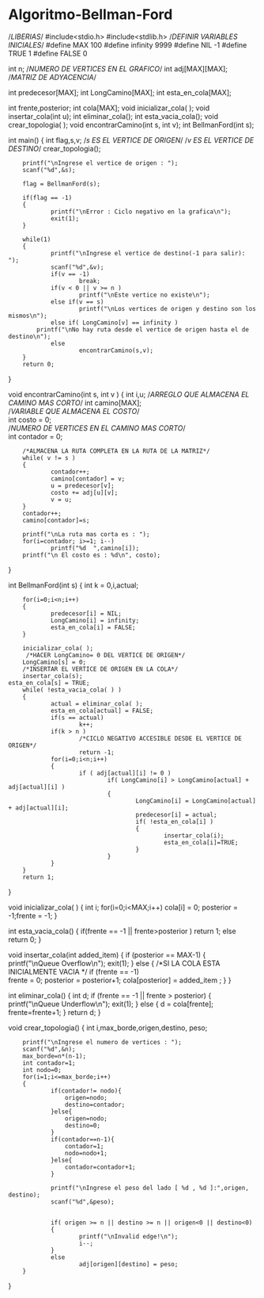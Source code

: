 # Algoritmo-Bellman-Ford





/*LIBERIAS*/
#include<stdio.h>
#include<stdlib.h>
/*DEFINIR VARIABLES INICIALES*/
#define MAX 100
#define infinity 9999
#define NIL -1
#define TRUE 1
#define FALSE 0
 
int n;    /*NUMERO DE VERTICES EN EL GRAFICO*/
int adj[MAX][MAX]; /*MATRIZ DE ADYACENCIA*/
 
int predecesor[MAX];
int LongCamino[MAX];
int esta_en_cola[MAX];
 
int frente,posterior;
int cola[MAX];
void inicializar_cola( );
void insertar_cola(int u);
int eliminar_cola();
int esta_vacia_cola();
void crear_topologia( );
void encontrarCamino(int s, int v);
int BellmanFord(int s);
 
int main()
{
        int flag,s,v;
 		/*s ES EL VERTICE DE ORIGEN*/
 		/*v ES EL VERTICE DE DESTINO*/
        crear_topologia();
 
        printf("\nIngrese el vertice de origen : ");
        scanf("%d",&s);
 
        flag = BellmanFord(s);
 
        if(flag == -1)
        {
                printf("\nError : Ciclo negativo en la grafica\n");
                exit(1);
        }
 
        while(1)
        {
                printf("\nIngrese el vertice de destino(-1 para salir): ");
                scanf("%d",&v);
                if(v == -1)
                        break;
                if(v < 0 || v >= n )
                        printf("\nEste vertice no existe\n");
                else if(v == s)
                        printf("\nLos vertices de origen y destino son los mismos\n");
                else if( LongCamino[v] == infinity )
            printf("\nNo hay ruta desde el vertice de origen hasta el de destino\n");
                else
                        encontrarCamino(s,v);
        }
        return 0;
}
 
 
void encontrarCamino(int s, int v )
{
        int i,u;
        /*ARREGLO QUE ALMACENA EL CAMINO MAS CORTO*/
        int camino[MAX];  
		/*VARIABLE QUE ALMACENA EL COSTO*/        
        int costo = 0;  
		/*NUMERO DE VERTICES EN EL CAMINO MAS CORTO*/    
        int contador = 0;          
 
        /*ALMACENA LA RUTA COMPLETA EN LA RUTA DE LA MATRIZ*/
        while( v != s )
        {
                contador++;
                camino[contador] = v;
                u = predecesor[v];
                costo += adj[u][v];
                v = u;
        }
        contador++;
        camino[contador]=s;
 
        printf("\nLa ruta mas corta es : ");
        for(i=contador; i>=1; i--)
                printf("%d  ",camino[i]);
        printf("\n El costo es : %d\n", costo);
}
 
int BellmanFord(int s)
{
        int k = 0,i,actual;
 
        for(i=0;i<n;i++)
        {
                predecesor[i] = NIL;
                LongCamino[i] = infinity;
                esta_en_cola[i] = FALSE;
        }
 
        inicializar_cola( );
         /*HACER LongCamino= 0 DEL VERTICE DE ORIGEN*/
        LongCamino[s] = 0;
        /*INSERTAR EL VERTICE DE ORIGEN EN LA COLA*/
        insertar_cola(s); 
    esta_en_cola[s] = TRUE;
        while( !esta_vacia_cola( ) )
        {
                actual = eliminar_cola( );
                esta_en_cola[actual] = FALSE;
                if(s == actual)
                        k++;
                if(k > n )
                		/*CICLO NEGATIVO ACCESIBLE DESDE EL VERTICE DE ORIGEN*/
                        return -1;
                for(i=0;i<n;i++)
                {
                        if ( adj[actual][i] != 0 )
                                if( LongCamino[i] > LongCamino[actual] + adj[actual][i] )
                                {
                                        LongCamino[i] = LongCamino[actual] + adj[actual][i];
                                        predecesor[i] = actual;
                                        if( !esta_en_cola[i] )
                                        {
                                                insertar_cola(i);
                                                esta_en_cola[i]=TRUE;
                                        }
                                }
                }
        }
        return 1;
}
 
void inicializar_cola( )
{
        int i;
        for(i=0;i<MAX;i++)
                cola[i] = 0;
        posterior = -1;frente = -1;
}
 
int esta_vacia_cola()
{
        if(frente == -1 || frente>posterior )
                return 1;
        else
                return 0;
 }
 
void insertar_cola(int added_item)
{
        if (posterior == MAX-1)
        {
                printf("\nQueue Overflow\n");
                exit(1);
        }
        else
        {
        		/*SI LA COLA ESTA INICIALMENTE VACIA */
                if (frente == -1)  
                        frente = 0;
                posterior = posterior+1;
                cola[posterior] = added_item ;
        }
}
 
int eliminar_cola()
{
        int d;
        if (frente == -1 || frente > posterior)
        {
                printf("\nQueue Underflow\n");
                exit(1);
        }
        else
        {
                d = cola[frente];
                frente=frente+1;
        }
        return d;
}
 
void crear_topologia()
{
        int i,max_borde,origen,destino, peso;
 
        printf("\nIngrese el numero de vertices : ");
        scanf("%d",&n);
        max_borde=n*(n-1);
 		int contador=1;
 		int nodo=0;
        for(i=1;i<=max_borde;i++)
        {
        		if(contador!= nodo){
                	origen=nodo;
                	destino=contador;
				}else{
                	origen=nodo;
                	destino=0;
				}
                if(contador==n-1){
                	contador=1;
                	nodo=nodo+1;
				}else{
					contador=contador+1;
				}
 
                printf("\nIngrese el peso del lado [ %d , %d ]:",origen, destino);
                scanf("%d",&peso);
                
 
                if( origen >= n || destino >= n || origen<0 || destino<0)
                {
                        printf("\nInvalid edge!\n");
                        i--;
                }
                else
                        adj[origen][destino] = peso;
        }
}
